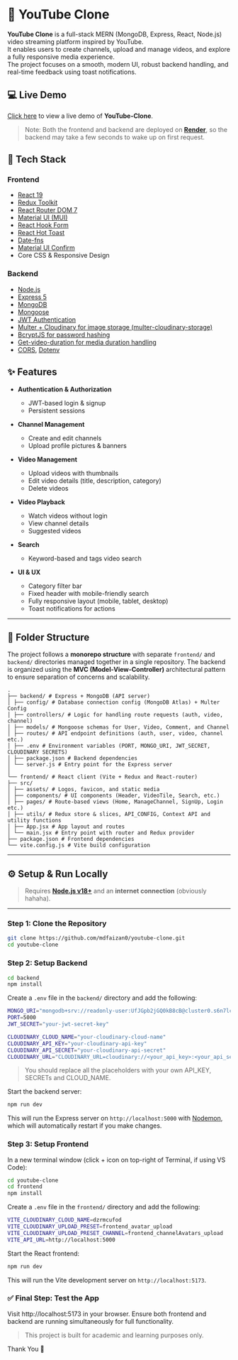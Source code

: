 # 🎥 YouTube Clone

**YouTube Clone** is a full-stack MERN (MongoDB, Express, React, Node.js) video streaming platform inspired by YouTube.  
It enables users to create channels, upload and manage videos, and explore a fully responsive media experience.  
The project focuses on a smooth, modern UI, robust backend handling, and real-time feedback using toast notifications.

## 💻 Live Demo

[Click here](https://youtube-clone-watchit.onrender.com/) to view a live demo of **YouTube-Clone**.

> Note: Both the frontend and backend are deployed on [**Render**](https://www.render.com/), so the backend may take a few seconds to wake up on first request.

## 🚀 Tech Stack

### **Frontend**
- [React 19](https://react.dev/)
- [Redux Toolkit](https://redux-toolkit.js.org/)
- [React Router DOM 7](https://reactrouter.com/)
- [Material UI (MUI)](https://mui.com/material-ui/)
- [React Hook Form](https://www.react-hook-form.com/)
- [React Hot Toast](https://react-hot-toast.com/)
- [Date-fns](https://date-fns.org/)
- [Material UI Confirm](https://github.com/jonatanklosko/material-ui-confirm)
- Core CSS & Responsive Design

### **Backend**
- [Node.js](https://nodejs.org/en)
- [Express 5](https://expressjs.com/)
- [MongoDB](https://www.mongodb.com/) 
- [Mongoose](https://mongoosejs.com/)
- [JWT Authentication](https://www.jwt.io/)
- [Multer + Cloudinary for image storage (multer-cloudinary-storage)](https://github.com/affanshahid/multer-storage-cloudinary)
- [BcryptJS for password hashing](https://github.com/dcodeIO/bcrypt.js)
- [Get-video-duration for media duration handling](https://github.com/caffco/get-video-duration)
- [CORS](https://github.com/expressjs/cors), [Dotenv](https://github.com/motdotla/dotenv)

## ✨ Features

- **Authentication & Authorization**
  - JWT-based login & signup
  - Persistent sessions

- **Channel Management**
  - Create and edit channels
  - Upload profile pictures & banners

- **Video Management**
  - Upload videos with thumbnails
  - Edit video details (title, description, category)
  - Delete videos

- **Video Playback**
  - Watch videos without login
  - View channel details
  - Suggested videos

- **Search**
  - Keyword-based and tags video search

- **UI & UX**
  - Category filter bar
  - Fixed header with mobile-friendly search
  - Fully responsive layout (mobile, tablet, desktop)
  - Toast notifications for actions

---

## 📂 Folder Structure

The project follows a **monorepo structure** with separate `frontend/` and `backend/` directories managed together in a single repository. The backend is organized using the **MVC (Model-View-Controller)** architectural pattern to ensure separation of concerns and scalability.

```
.
├── backend/ # Express + MongoDB (API server)
│ ├── config/ # Database connection config (MongoDB Atlas) + Multer Config
│ ├── controllers/ # Logic for handling route requests (auth, video, channel)
│ ├── models/ # Mongoose schemas for User, Video, Comment, and Channel
│ ├── routes/ # API endpoint definitions (auth, user, video, channel etc.)
│ ├── .env # Environment variables (PORT, MONGO_URI, JWT_SECRET, CLOUDINARY SECRETS)
│ ├── package.json # Backend dependencies
│ └── server.js # Entry point for the Express server
│
└── frontend/ # React client (Vite + Redux and React-router)
├── src/
│ ├── assets/ # Logos, favicon, and static media
│ ├── components/ # UI components (Header, VideoTile, Search, etc.)
│ ├── pages/ # Route-based views (Home, ManageChannel, SignUp, Login etc.)
│ ├── utils/ # Redux store & slices, API_CONFIG, Context API and utility functions
│ ├── App.jsx # App layout and routes
│ └── main.jsx # Entry point with router and Redux provider
├── package.json # Frontend dependencies
└── vite.config.js # Vite build configuration
```

---

## ⚙️ Setup & Run Locally

> Requires **[Node.js v18+](https://nodejs.org/en/download)** and an **internet connection** (obviously hahaha).

---

### Step 1: Clone the Repository

```bash
git clone https://github.com/mdfaizan0/youtube-clone.git
cd youtube-clone
```

### Step 2: Setup Backend

```bash
cd backend
npm install
```

Create a `.env` file in the `backend/` directory and add the following:

```bash
MONGO_URI="mongodb+srv://readonly-user:UfJGpb2jGQ0kB8cB@cluster0.s6n7lco.mongodb.net/youtube-clone"
PORT=5000
JWT_SECRET="your-jwt-secret-key"

CLOUDINARY_CLOUD_NAME="your-cloudinary-cloud-name"
CLOUDINARY_API_KEY="your-cloudinary-api-key"
CLOUDINARY_API_SECRET="your-cloudinary-api-secret"
CLOUDINARY_URL="CLOUDINARY_URL=cloudinary://<your_api_key>:<your_api_secret>@<cloud-name>"
```

> You should replace all the placeholders with your own API_KEY, SECRETs and CLOUD_NAME.

 Start the backend server:

```bash
npm run dev
```

This will run the Express server on `http://localhost:5000` with [Nodemon](https://nodemon.io/), which will automatically restart if you make changes.

###  Step 3: Setup Frontend

In a new terminal window (click + icon on top-right of Terminal, if using VS Code):

```bash
cd youtube-clone
cd frontend
npm install
```

Create a `.env` file in the `frontend/` directory and add the following:

```bash
VITE_CLOUDINARY_CLOUD_NAME=dzrmcufod
VITE_CLOUDINARY_UPLOAD_PRESET=frontend_avatar_upload
VITE_CLOUDINARY_UPLOAD_PRESET_CHANNEL=frontend_channelAvatars_upload
VITE_API_URL=http://localhost:5000
```

Start the React frontend:

```bash
npm run dev
```

This will run the Vite development server on `http://localhost:5173`.

### ✅ Final Step: Test the App

Visit http://localhost:5173 in your browser. Ensure both frontend and backend are running simultaneously for full functionality.

> This project is built for academic and learning purposes only.

Thank You 💚